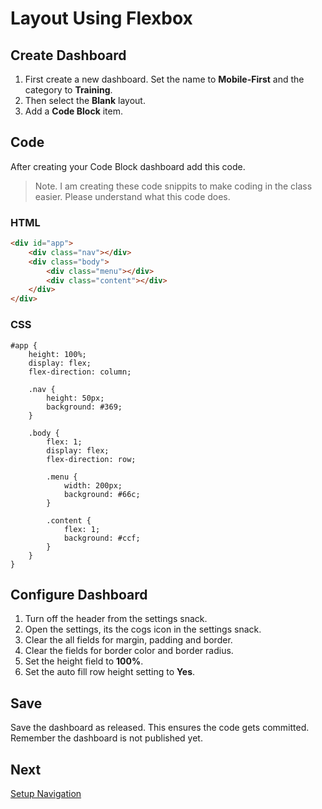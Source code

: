 # Layout Using Flexbox

## Create Dashboard
1. First create a new dashboard. Set the name to **Mobile-First** and the category to **Training**.
2. Then select the **Blank** layout.
3. Add a **Code Block** item.

## Code
After creating your Code Block dashboard add this code.

> Note. I am creating these code snippits to make coding in the class easier. Please understand what this code does.

### HTML
```html
<div id="app">
    <div class="nav"></div>
    <div class="body">
        <div class="menu"></div>
        <div class="content"></div>
    </div>
</div>
```

### CSS
```less
#app {
    height: 100%;
    display: flex;
    flex-direction: column;

    .nav {
        height: 50px;
        background: #369;
    }

    .body {
        flex: 1;
        display: flex;
        flex-direction: row;

        .menu {
            width: 200px;
            background: #66c;
        }

        .content {
            flex: 1;
            background: #ccf;
        }
    }
}
```

## Configure Dashboard
1. Turn off the header from the settings snack.
2. Open the settings, its the cogs icon in the settings snack.
3. Clear the all fields for margin, padding and border.
4. Clear the fields for border color and border radius.
5. Set the height field to **100%**.
6. Set the auto fill row height setting to **Yes**.

## Save
Save the dashboard as released. This ensures the code gets committed. Remember the dashboard is not published yet.

## Next
[Setup Navigation](/encompass/setup-navigation)
